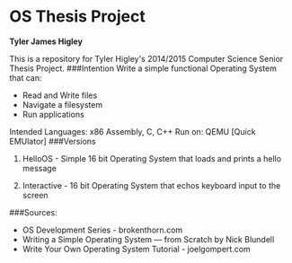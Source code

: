 OS Thesis Project
=================
**Tyler James Higley**

This is a repository for Tyler Higley's 2014/2015 Computer Science Senior Thesis Project. 
###Intention
Write a simple functional Operating System that can:
- Read and Write files
- Navigate a filesystem
- Run applications

Intended Languages: x86 Assembly, C, C++
Run on: QEMU [Quick EMUlator]
###Versions
1) HelloOS - Simple 16 bit Operating System that loads and prints a hello message

2) Interactive - 16 bit Operating System that echos keyboard input to the screen


###Sources:
- OS Development Series - brokenthorn.com
- Writing a Simple Operating System — from Scratch by Nick Blundell
- Write Your Own Operating System Tutorial - joelgompert.com
